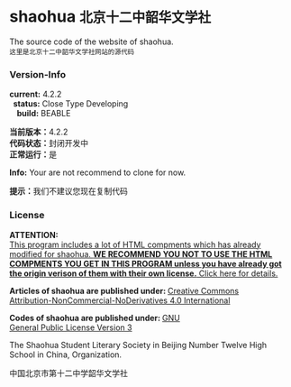 <h1>shaohua <small>北京十二中韶华文学社</small></h1>
<p>The source code of the website of shaohua.<br/>
<small>这里是北京十二中韶华文学社网站的源代码</small>
</p>
<h3>Version-Info</h3>
<p><b>current:</b>&nbsp;4.2.2<br/>
<b>&nbsp;&nbsp;status:</b>&nbsp;Close Type Developing<br/>
<b>&nbsp;&nbsp;&nbsp;&nbsp;build:</b>&nbsp;BEABLE</p>
<p><b>当前版本：</b>4.2.2<br/>
<b>代码状态：</b>封闭开发中<br/>
<b>正常运行：</b>是</p>
<p><b>Info:</b> Your are not recommend to clone for now.</p>
<p><b>提示：</b>我们不建议您现在复制代码</p>
<h3>License</h3>
<p><b>ATTENTION:</b><br>
<a href="https://github.com/bj12shaohua/bj12shaohua.github.io/LICENSE">This program includes a lot of HTML compments which has already modified for shaohua. <b>WE RECOMMEND YOU NOT TO USE THE HTML COMPMENTS YOU GET IN THIS PROGRAM unless you have already got the origin verison of them with their own license.</b> Click here for details.</a></p>
<p><b>Articles of shaohua are published under: </b><a href="http://creativecommons.org/licenses/by-nc-nd/4.0/legalcode">Creative Commons<br/>Attribution-NonCommercial-NoDerivatives 4.0 International</a></p>
<p><b>Codes of shaohua are published under: </b><a href="http://www.gnu.org/copyleft/gpl.html">GNU<br/>
General Public License Version 3</a></p>
<p>The Shaohua Student Literary Society in Beijing Number Twelve High School in China, Organization.</p>
<p>中国北京市第十二中学韶华文学社</p>

